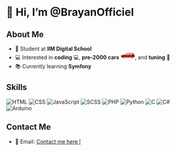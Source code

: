 # 👋 Hi, I’m @BrayanOfficiel

## About Me 
- 🏫 Student at **IIM Digital School**
- 💻 Interested in **coding** 💻, **pre-2000 cars** <img src="vw2.svg" height="20px">, and **tuning** 🔧
- 📚 Currently learning **Symfony**

## Skills
![HTML](https://img.shields.io/badge/-HTML-E34F26?style=flat&logo=html5&logoColor=white)
![CSS](https://img.shields.io/badge/-CSS-1572B6?style=flat&logo=css3&logoColor=white)
![JavaScript](https://img.shields.io/badge/-JS-F7DF1E?style=flat&logo=javascript&logoColor=black)
![SCSS](https://img.shields.io/badge/-SCSS-CC6699?style=flat&logo=sass&logoColor=white)
![PHP](https://img.shields.io/badge/-PHP-777BB4?style=flat&logo=php&logoColor=white)
![Python](https://img.shields.io/badge/-Python-3776AB?style=flat&logo=python&logoColor=white)
![C](https://img.shields.io/badge/-C-A8B9CC?style=flat&logo=c&logoColor=black)
![C#](https://img.shields.io/badge/-C%23-239120?style=flat&logo=csharp&logoColor=white)
![Arduino](https://img.shields.io/badge/-Arduino-00979D?style=flat&logo=arduino&logoColor=white)

## Contact Me
- 📧 Email: [Contact me here !](mailto:haider-rayan.boudjemeline@edu.devinci.fr)
